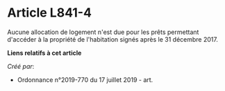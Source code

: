 # Article L841-4

Aucune allocation de logement n'est due pour les prêts permettant d'accéder à la propriété de l'habitation signés après le 31
décembre 2017.

**Liens relatifs à cet article**

_Créé par_:

  - Ordonnance n°2019-770 du 17 juillet 2019 - art.

